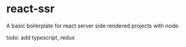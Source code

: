 # react-ssr

A basic boilerplate for react server side rendered projects with node. 

todo: add typescript, redux
